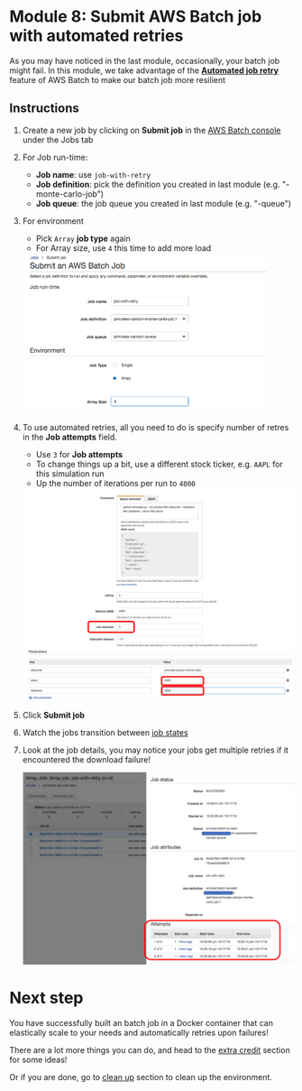 # Module 8: Submit AWS Batch job with automated retries

As you may have noticed in the last module, occasionally, your batch job might fail. In this module, we take advantage of the [**Automated job retry**](https://docs.aws.amazon.com/batch/latest/userguide/job_retries.html) feature of AWS Batch to make our batch job more resilient


## Instructions

1. Create a new job by clicking on **Submit job** in the [AWS Batch console](https://us-east-2.console.aws.amazon.com/batch/home?region=us-east-2#/jobs) under the Jobs tab  

1. For Job run-time:
	* **Job name**: use `job-with-retry` 
	* **Job definition**: pick the definition you created in last module (e.g. "<your-user-name>-monte-carlo-job")
	* **Job queue**: the job queue you created in last module (e.g. "<your-user-name>-queue")
 
1. For environment

	* Pick `Array` **job type** again
	* For Array size, use `4` this time to add more load
	
	<img src="images/submit-job-with-retry-top.png" width="90%"/>

1. To use automated retries, all you need to do is specify number of retres in the **Job attempts** field. 

	* Use `3` for **Job attempts**
	* To change things up a bit, use a different stock ticker, e.g. `AAPL` for this simulation run
	* Up the number of iterations per run to `4000`
	
	<img src="images/submit-job-with-retry-bottom.png" width="100%"/>

1. Click **Submit job** 

1. Watch the jobs transition between [job states](https://docs.aws.amazon.com/batch/latest/userguide/job_states.html) 

1. Look at the job details, you may notice your jobs get multiple retries if it encountered the download failure!

	<img src="images/job-details-with-multiple-attempts.png" width="100%"/>


# Next step 

You have successfully built an batch job in a Docker container that can elastically scale to your needs and automatically retries upon failures! 

There are a lot more things you can do, and head to the [extra credit](ExtraCredit.md) section for some ideas! 

Or if you are done, go to [clean up](cleanup.md) section to clean up the environment. 
